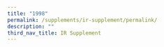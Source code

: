 ```yaml
---
title: "1998"
permalink: /supplements/ir-supplement/permalink/
description: ""
third_nav_title: IR Supplement
---
```

